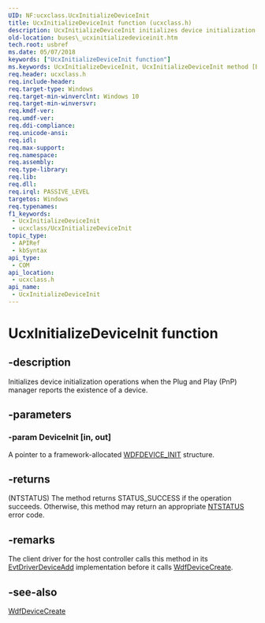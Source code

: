 ```yaml
---
UID: NF:ucxclass.UcxInitializeDeviceInit
title: UcxInitializeDeviceInit function (ucxclass.h)
description: UcxInitializeDeviceInit initializes device initialization operations when the Plug and Play (PnP) manager reports the existence of a device.
old-location: buses\_ucxinitializedeviceinit.htm
tech.root: usbref
ms.date: 05/07/2018
keywords: ["UcxInitializeDeviceInit function"]
ms.keywords: UcxInitializeDeviceInit, UcxInitializeDeviceInit method [Buses], buses._ucxinitializedeviceinit, ucxclass/UcxInitializeDeviceInit
req.header: ucxclass.h
req.include-header: 
req.target-type: Windows
req.target-min-winverclnt: Windows 10
req.target-min-winversvr: 
req.kmdf-ver: 
req.umdf-ver: 
req.ddi-compliance: 
req.unicode-ansi: 
req.idl: 
req.max-support: 
req.namespace: 
req.assembly: 
req.type-library: 
req.lib: 
req.dll: 
req.irql: PASSIVE_LEVEL
targetos: Windows
req.typenames: 
f1_keywords:
 - UcxInitializeDeviceInit
 - ucxclass/UcxInitializeDeviceInit
topic_type:
 - APIRef
 - kbSyntax
api_type:
 - COM
api_location:
 - ucxclass.h
api_name:
 - UcxInitializeDeviceInit
---
```


# UcxInitializeDeviceInit function


## -description

Initializes device initialization operations when the Plug and Play (PnP) manager reports the existence of a device.

## -parameters

### -param DeviceInit [in, out]


A pointer to a framework-allocated <a href="/windows-hardware/drivers/wdf/wdfdevice_init">WDFDEVICE_INIT</a> structure.

## -returns

(NTSTATUS) The method returns STATUS_SUCCESS if the operation succeeds. Otherwise, this method may return an appropriate <a href="/windows-hardware/drivers/kernel/ntstatus-values">NTSTATUS</a> error code.

## -remarks

The client driver for the host controller calls this method in its <a href="/windows-hardware/drivers/ddi/wdfdriver/nc-wdfdriver-evt_wdf_driver_device_add">EvtDriverDeviceAdd</a> implementation before it calls <a href="/windows-hardware/drivers/ddi/wdfdevice/nf-wdfdevice-wdfdevicecreate">WdfDeviceCreate</a>.

## -see-also

<a href="/windows-hardware/drivers/ddi/wdfdevice/nf-wdfdevice-wdfdevicecreate">WdfDeviceCreate</a>
